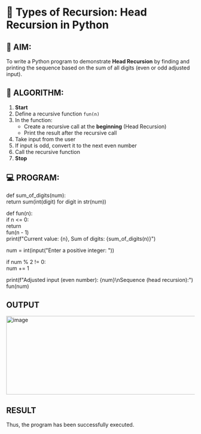 # 🔁 Types of Recursion: Head Recursion in Python

## 🎯 AIM:
To write a Python program to demonstrate **Head Recursion** by finding and printing the sequence based on the sum of all digits (even or odd adjusted input).

## 🧠 ALGORITHM:

1. **Start**
2. Define a recursive function `fun(n)`
3. In the function:
   - Create a recursive call at the **beginning** (Head Recursion)
   - Print the result after the recursive call
4. Take input from the user
5. If input is odd, convert it to the next even number
6. Call the recursive function
7. **Stop**

## 💻 PROGRAM:
def sum_of_digits(num):<br>
    return sum(int(digit) for digit in str(num))<br>

def fun(n):<br>
    if n <= 0:<br>
        return<br>
    fun(n - 1)<br>
    print(f"Current value: {n}, Sum of digits: {sum_of_digits(n)}")<br>


num = int(input("Enter a positive integer: "))<br>

if num % 2 != 0:<br>
    num += 1<br>

print(f"Adjusted input (even number): {num}\nSequence (head recursion):")<br>
fun(num)

## OUTPUT
<img width="809" height="210" alt="image" src="https://github.com/user-attachments/assets/301700c7-d93b-4a2b-946d-4c44b3158d4c" />

## RESULT
Thus, the program has been successfully executed.
